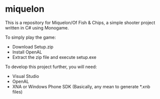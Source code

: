 miquelon
========

This is a repository for Miquelon/Of Fish &amp; Chips, a simple shooter project written in C# using Monogame.

To simply play the game:
- Download Setup.zip
- Install OpenAL
- Extract the zip file and execute setup.exe

To develop this project further, you will need:
- Visual Studio
- OpenAL
- XNA or Windows Phone SDK (Basically, any mean to generate *.xnb files)
